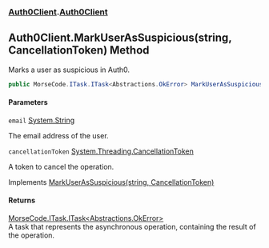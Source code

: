 ### [Auth0Client](../index.md 'Auth0Client').[Auth0Client](index.md 'Auth0Client\.Auth0Client')

## Auth0Client\.MarkUserAsSuspicious\(string, CancellationToken\) Method

Marks a user as suspicious in Auth0\.

```csharp
public MorseCode.ITask.ITask<Abstractions.OkError> MarkUserAsSuspicious(string email, System.Threading.CancellationToken cancellationToken);
```
#### Parameters

<a name='global__Auth0Client.Auth0Client.MarkUserAsSuspicious(string,System.Threading.CancellationToken).email'></a>

`email` [System\.String](https://learn.microsoft.com/en-us/dotnet/api/system.string 'System\.String')

The email address of the user\.

<a name='global__Auth0Client.Auth0Client.MarkUserAsSuspicious(string,System.Threading.CancellationToken).cancellationToken'></a>

`cancellationToken` [System\.Threading\.CancellationToken](https://learn.microsoft.com/en-us/dotnet/api/system.threading.cancellationtoken 'System\.Threading\.CancellationToken')

A token to cancel the operation\.

Implements [MarkUserAsSuspicious\(string, CancellationToken\)](https://learn.microsoft.com/en-us/dotnet/api/abstractions.iuserservice.markuserassuspicious#abstractions-iuserservice-markuserassuspicious(system-string-system-threading-cancellationtoken) 'Abstractions\.IUserService\.MarkUserAsSuspicious\(System\.String,System\.Threading\.CancellationToken\)')

#### Returns
[MorseCode\.ITask\.ITask&lt;](https://learn.microsoft.com/en-us/dotnet/api/morsecode.itask.itask-1 'MorseCode\.ITask\.ITask\`1')[Abstractions\.OkError](https://learn.microsoft.com/en-us/dotnet/api/abstractions.okerror 'Abstractions\.OkError')[&gt;](https://learn.microsoft.com/en-us/dotnet/api/morsecode.itask.itask-1 'MorseCode\.ITask\.ITask\`1')  
A task that represents the asynchronous operation, containing the result of the operation\.